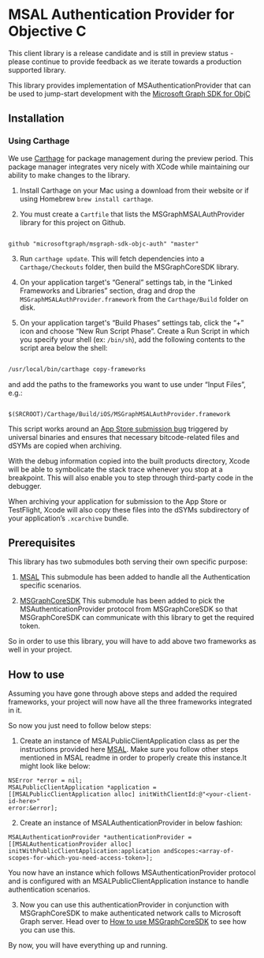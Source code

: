 # MSAL Authentication Provider for Objective C
This client library is a release candidate and is still in preview status - please continue to provide feedback as we iterate towards a production supported library.

This library provides implementation of MSAuthenticationProvider that can be used to jump-start development with the [Microsoft Graph SDK for ObjC](https://github.com/microsoftgraph/msgraph-sdk-objc)

## Installation


### Using Carthage



We use [Carthage](https://github.com/Carthage/Carthage) for package management during the preview period. This package manager integrates very nicely with XCode while maintaining our ability to make changes to the library.



1. Install Carthage on your Mac using a download from their website or if using Homebrew `brew install carthage`.

2. You must create a `Cartfile` that lists the MSGraphMSALAuthProvider library for this project on Github.



```

github "microsoftgraph/msgraph-sdk-objc-auth" "master"

```



3. Run `carthage update`. This will fetch dependencies into a `Carthage/Checkouts` folder, then build the MSGraphCoreSDK library.

4. On your application target's “General” settings tab, in the “Linked Frameworks and Libraries” section, drag and drop the `MSGraphMSALAuthProvider.framework` from the `Carthage/Build` folder on disk.

5. On your application target's “Build Phases” settings tab, click the “+” icon and choose “New Run Script Phase”. Create a Run Script in which you specify your shell (ex: `/bin/sh`), add the following contents to the script area below the shell:



```sh

/usr/local/bin/carthage copy-frameworks

```



and add the paths to the frameworks you want to use under “Input Files”, e.g.:



```

$(SRCROOT)/Carthage/Build/iOS/MSGraphMSALAuthProvider.framework

```

This script works around an [App Store submission bug](http://www.openradar.me/radar?id=6409498411401216) triggered by universal binaries and ensures that necessary bitcode-related files and dSYMs are copied when archiving.



With the debug information copied into the built products directory, Xcode will be able to symbolicate the stack trace whenever you stop at a breakpoint. This will also enable you to step through third-party code in the debugger.



When archiving your application for submission to the App Store or TestFlight, Xcode will also copy these files into the dSYMs subdirectory of your application’s `.xcarchive` bundle.

## Prerequisites

This library has two submodules both serving their own specific purpose:

1. [MSAL](https://github.com/AzureAD/microsoft-authentication-library-for-objc)
        This submodule has been added to handle all the Authentication specific scenarios.
    
2. [MSGraphCoreSDK](https://github.com/microsoftgraph/msgraph-sdk-objc)
        This submodule has been added to pick the MSAuthenticationProvider protocol from MSGraphCoreSDK so that MSGraphCoreSDK can communicate with this library to get the required token.
        
So in order to use this library, you will have to add above two frameworks as well in your project.

## How to use

Assuming you have gone through above steps and added the required frameworks, your project will now have all the three frameworks integrated in it.

So now you just need to follow below steps:

1. Create an instance of MSALPublicClientApplication class as per the instructions provided here [MSAL](https://github.com/AzureAD/microsoft-authentication-library-for-objc). Make sure you follow other steps mentioned in MSAL readme in order to properly create this instance.It might look like below:
```
NSError *error = nil;
MSALPublicClientApplication *application =
[[MSALPublicClientApplication alloc] initWithClientId:@"<your-client-id-here>"
error:&error];
```
2. Create an instance of MSALAuthenticationProvider in below fashion:
```
MSALAuthenticationProvider *authenticationProvider = [[MSALAuthenticationProvider alloc] initWithPublicClientApplication:application andScopes:<array-of-scopes-for-which-you-need-access-token>];
```
  You now have an instance which follows MSAuthenticationProvider protocol and is configured with an MSALPublicClientApplication instance to handle authentication scenarios.
 
 3. Now you can use this authenticationProvider in conjunction with MSGraphCoreSDK to make authenticated network calls to Microsoft Graph server. Head over to [How to use MSGraphCoreSDK](https://github.com/microsoftgraph/msgraph-sdk-objc#how-to-use-sdk) to see how you can use this.
 
By now, you will have everything up and running. 
